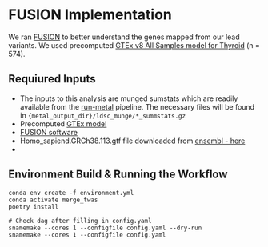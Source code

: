 # FUSION Implementation

We ran [FUSION](http://gusevlab.org/projects/fusion/) to better understand the genes mapped from our lead variants. We used precomputed [GTEx v8 All Samples model for Thyroid](https://s3.us-west-1.amazonaws.com/gtex.v8.fusion/ALL/GTExv8.ALL.Thyroid.tar.gz) (n = 574). 

## Requiured Inputs
* The inputs to this analysis are munged sumstats which are readily available from the [run-metal](https://github.com/pozdeyevlab/gwas-analysis/tree/main/run-metal) pipeline. The necessary files will be found in `{metal_output_dir}/ldsc_munge/*_summstats.gz`
* Precomputed [GTEx model](https://s3.us-west-1.amazonaws.com/gtex.v8.fusion/ALL/GTExv8.ALL.Thyroid.tar.gz)
* [FUSION software](http://gusevlab.org/projects/fusion/#installation)
* Homo_sapiend.GRCh38.113.gtf file downloaded from [ensembl - here](https://ftp.ensembl.org/pub/current_gtf/homo_sapiens/)
* 


## Environment Build & Running the Workflow
```{bash}
conda env create -f environment.yml
conda activate merge_twas
poetry install

# Check dag after filling in config.yaml
snamemake --cores 1 --configfile config.yaml --dry-run
snamemake --cores 1 --configfile config.yaml
```



